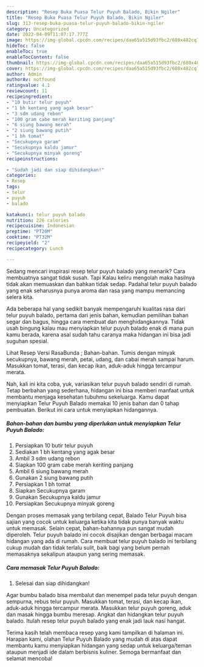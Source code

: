 ```yaml
---
description: "Resep Buka Puasa Telur Puyuh Balado, Bikin Ngiler"
title: "Resep Buka Puasa Telur Puyuh Balado, Bikin Ngiler"
slug: 313-resep-buka-puasa-telur-puyuh-balado-bikin-ngiler
category: Uncategorized
date: 2022-04-09T11:07:17.777Z
image: https://img-global.cpcdn.com/recipes/daa65a515d93fbc2/680x482cq70/telur-puyuh-balado-foto-resep-utama.jpg
hideToc: false
enableToc: true
enableTocContent: false
thumbnail: https://img-global.cpcdn.com/recipes/daa65a515d93fbc2/680x482cq70/telur-puyuh-balado-foto-resep-utama.jpg
cover: https://img-global.cpcdn.com/recipes/daa65a515d93fbc2/680x482cq70/telur-puyuh-balado-foto-resep-utama.jpg
author: Admin
authorAv: notfound
ratingvalue: 4.1
reviewcount: 11
recipeingredient:
- "10 butir telur puyuh"
- "1 bh kentang yang agak besar"
- "3 sdm udang rebon"
- "100 gram cabe merah keriting panjang"
- "6 siung bawang merah"
- "2 siung bawang putih"
- "1 bh tomat"
- "Secukupnya garam"
- "Secukupnya kaldu jamur"
- "Secukupnya minyak goreng"
recipeinstructions:

- "Sudah jadi dan siap dihidangkan!"
categories:
- Resep
tags:
- telur
- puyuh
- balado

katakunci: telur puyuh balado 
nutrition: 226 calories
recipecuisine: Indonesian
preptime: "PT20M"
cooktime: "PT32M"
recipeyield: "2"
recipecategory: Lunch

---
```



Sedang mencari inspirasi resep telur puyuh balado yang menarik? Cara membuatnya sangat tidak susah. Tapi Kalau keliru mengolah maka hasilnya tidak akan memuaskan dan bahkan tidak sedap. Padahal telur puyuh balado yang enak seharusnya punya aroma dan rasa yang mampu memancing selera kita.


Ada beberapa hal yang sedikit banyak mempengaruhi kualitas rasa dari telur puyuh balado, pertama dari jenis bahan, kemudian pemilihan bahan segar dan bagus, hingga cara membuat dan menghidangkannya. Tidak usah bingung kalau mau menyiapkan telur puyuh balado enak di mana pun kamu berada, karena asal sudah tahu caranya maka hidangan ini bisa jadi suguhan spesial.

Lihat Resep Versi RasaBunda ; Bahan-bahan. Tumis dengan minyak secukupnya, bawang merah, petai, udang, dan cabai merah sampai harum. Masukkan tomat, terasi, dan kecap ikan, aduk-aduk hingga tercampur merata.


Nah, kali ini kita coba, yuk, variasikan telur puyuh balado sendiri di rumah. Tetap berbahan yang sederhana, hidangan ini bisa memberi manfaat untuk membantu menjaga kesehatan tubuhmu sekeluarga. Kamu dapat menyiapkan Telur Puyuh Balado memakai 10 jenis bahan dan 0 tahap pembuatan. Berikut ini cara untuk menyiapkan hidangannya.

<!--inarticleads1-->

##### Bahan-bahan dan bumbu yang diperlukan untuk menyiapkan Telur Puyuh Balado:

1. Persiapkan 10 butir telur puyuh
1. Sediakan 1 bh kentang yang agak besar
1. Ambil 3 sdm udang rebon
1. Siapkan 100 gram cabe merah keriting panjang
1. Ambil 6 siung bawang merah
1. Gunakan 2 siung bawang putih
1. Persiapkan 1 bh tomat
1. Siapkan Secukupnya garam
1. Gunakan Secukupnya kaldu jamur
1. Persiapkan Secukupnya minyak goreng


Dengan proses memasak yang terbilang cepat, Balado Telur Puyuh bisa sajian yang cocok untuk keluarga ketika kita tidak punya banyak waktu untuk memasak. Selain cepat, bahan-bahannya pun sangat mudah diperoleh. Telur puyuh balado ini cocok disajikan dengan berbagai macam hidangan yang ada di rumah. Cara membuat telur puyuh balado ini terbilang cukup mudah dan tidak terlalu sulit, baik bagi yang belum pernah memasaknya sekalipun ataupun yang sering memasak. 

<!--inarticleads2-->

##### Cara memasak Telur Puyuh Balado:


1. Selesai dan siap dihidangkan!

Agar bumbu balado bisa membalut dan menempel pada telur puyuh dengan sempurna, rebus telur puyuh. Masukkan tomat, terasi, dan kecap ikan, aduk-aduk hingga tercampur merata. Masukkan telur puyuh goreng, aduk dan masak hingga bumbu meresap. Angkat dan hidangkan telur puyuh balado. Itulah resep telur puyuh balado yang enak jadi lauk nasi hangat. 

Terima kasih telah membaca resep yang kami tampilkan di halaman ini. Harapan kami, olahan Telur Puyuh Balado yang mudah di atas dapat membantu kamu menyiapkan hidangan yang sedap untuk keluarga/teman ataupun menjadi ide dalam berbisnis kuliner. Semoga bermanfaat dan selamat mencoba!
